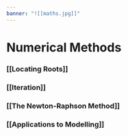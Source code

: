 ```yaml
---
banner: "![[maths.jpg]]"
---
```

# Numerical Methods 

### [[Locating Roots]]

### [[Iteration]]

### [[The Newton-Raphson Method]]

### [[Applications to Modelling]]
